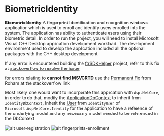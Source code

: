 # BiometricIdentity
**BiometricIdentity**
A fingerprint Identification and recognition windows application which is used to enroll and identify users enrolled into the system.
The application has ability to authenticate users using their biometric detail.
In order to run the project, you will need to install Microsoft Visual C++ Desktop application development workload.
The development environment used to develop the application included all the optional packages with the C++ desktop development

If any error is encountered building the [ftrSDKHelper](../ftrSDKHelper) project, refer to this fix at [stackoverflow to resolve the issue][1]

for errors relating to **cannot find MSVCRTD** use the [Permanent Fix][2] from Roham at the stackoverflow link

Most likely, one would want to incorporate this application with `Asp.NetCore`, in order to do that, modify the [ApplicationDbContext](../BiometricIdentity.Infrastructure/Data/ApplicationDbContext.cs) to inherit from `IdentityDbContext`, Inherit the [User](../BiometricIdentity.Models/Models/User.cs) from `IdentityUser` of `Microsoft.AspNetCore.Identity` for the application to have a reference of the underlying model and any necessary model needed to be referenced in the DbContext

![alt user-registration](../Lib/user-register.PNG)
![alt fingerprints-enrollment](../Lib/enrollment.PNG)

[1]:https://stackoverflow.com/questions/6228112/link-fatal-error-lnk1104-cannot-open-file-msvcrtd-lib/10234077
[2]:https://stackoverflow.com/questions/58946328/microsoft-visual-studio-community-2019-fatal-error-c1083-cannot-open-include-f
